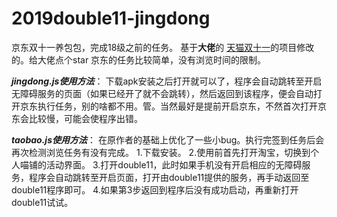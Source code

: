# 2019double11-jingdong
京东双十一养包包，完成18级之前的任务。
基于**大佬**的 [天猫双十一](https://github.com/ErazerControl/2019double11)的项目修改的。给大佬点个star 京东的任务比较简单，没有浏览时间的限制。

***jingdong.js使用方法***：
下载apk安装之后打开就可以了，程序会自动跳转至开启无障碍服务的页面（如果已经开了就不会跳转），然后返回到该程序，便会自动打开京东执行任务，别的啥都不用。管。当然最好是提前开启京东，不然首次打开京东会比较慢，可能会使程序出错。


***taobao.js使用方法***：
在原作者的基础上优化了一些小bug。执行完签到任务后会再次检测浏览任务有没有完成。
1.下载安装。
2.使用前首先打开淘宝，切换到个人喵铺的活动界面。
3.打开double11，此时如果手机没有开启相应的无障碍服务，程序会自动跳转至开启页面，打开由double11提供的服务，再手动返回至double11程序即可。
4.如果第3步返回到程序后没有成功启动，再重新打开double11试试。
